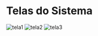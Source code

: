 # Telas do Sistema
![tela1](https://user-images.githubusercontent.com/54325178/111438579-2f0cd380-86e3-11eb-863f-0151ecd1e573.PNG)
![tela2](https://user-images.githubusercontent.com/54325178/111438583-303e0080-86e3-11eb-8b49-af53c1aadf05.PNG)
![tela3](https://user-images.githubusercontent.com/54325178/111438587-316f2d80-86e3-11eb-91d0-08b0dca54b89.PNG)

